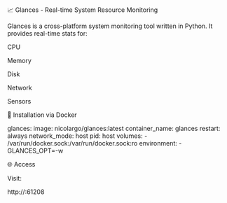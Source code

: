 📈 Glances - Real-time System Resource Monitoring

Glances is a cross-platform system monitoring tool written in Python. It provides real-time stats for:

CPU

Memory

Disk

Network

Sensors

🔧 Installation via Docker

  glances:
    image: nicolargo/glances:latest
    container_name: glances
    restart: always
    network_mode: host
    pid: host
    volumes:
      - /var/run/docker.sock:/var/run/docker.sock:ro
    environment:
      - GLANCES_OPT=-w

🌐 Access

Visit:

http://<your-pi-ip>:61208

